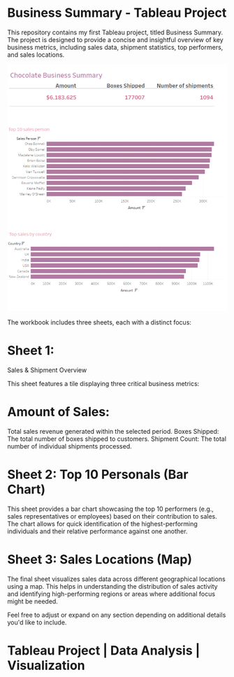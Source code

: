 # Business Summary - Tableau Project

This repository contains my first Tableau project, titled Business Summary.
The project is designed to provide a concise and insightful overview of key business metrics, including sales data, shipment statistics, top performers, and sales locations. 

![screenshot](tableau-chocolate.png)

The workbook includes three sheets, each with a distinct focus:

# Sheet 1:
Sales & Shipment Overview

This sheet features a tile displaying three critical business metrics:

# Amount of Sales:
Total sales revenue generated within the selected period.
Boxes Shipped: The total number of boxes shipped to customers.
Shipment Count: The total number of individual shipments processed.

# Sheet 2: Top 10 Personals (Bar Chart)

This sheet provides a bar chart showcasing the top 10 performers (e.g., sales representatives or employees) based on their contribution to sales.
The chart allows for quick identification of the highest-performing individuals and their relative performance against one another.

# Sheet 3: Sales Locations (Map)

The final sheet visualizes sales data across different geographical locations using a map. 
This helps in understanding the distribution of sales activity and identifying high-performing regions or areas where additional focus might be needed.


Feel free to adjust or expand on any section depending on additional details you'd like to include.

# Tableau Project | Data Analysis | Visualization 





